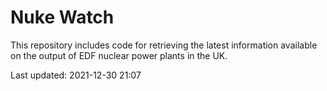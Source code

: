 # Nuke Watch

This repository includes code for retrieving the latest information available on the output of EDF nuclear power plants in the UK.

Last updated: 2021-12-30 21:07